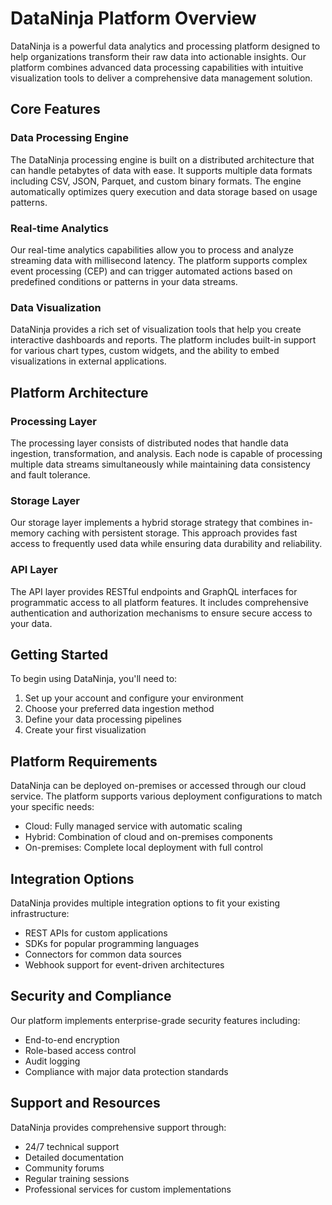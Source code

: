 # DataNinja Platform Overview

DataNinja is a powerful data analytics and processing platform designed to help organizations transform their raw data into actionable insights. Our platform combines advanced data processing capabilities with intuitive visualization tools to deliver a comprehensive data management solution.

## Core Features

### Data Processing Engine
The DataNinja processing engine is built on a distributed architecture that can handle petabytes of data with ease. It supports multiple data formats including CSV, JSON, Parquet, and custom binary formats. The engine automatically optimizes query execution and data storage based on usage patterns.

### Real-time Analytics
Our real-time analytics capabilities allow you to process and analyze streaming data with millisecond latency. The platform supports complex event processing (CEP) and can trigger automated actions based on predefined conditions or patterns in your data streams.

### Data Visualization
DataNinja provides a rich set of visualization tools that help you create interactive dashboards and reports. The platform includes built-in support for various chart types, custom widgets, and the ability to embed visualizations in external applications.

## Platform Architecture

### Processing Layer
The processing layer consists of distributed nodes that handle data ingestion, transformation, and analysis. Each node is capable of processing multiple data streams simultaneously while maintaining data consistency and fault tolerance.

### Storage Layer
Our storage layer implements a hybrid storage strategy that combines in-memory caching with persistent storage. This approach provides fast access to frequently used data while ensuring data durability and reliability.

### API Layer
The API layer provides RESTful endpoints and GraphQL interfaces for programmatic access to all platform features. It includes comprehensive authentication and authorization mechanisms to ensure secure access to your data.

## Getting Started

To begin using DataNinja, you'll need to:
1. Set up your account and configure your environment
2. Choose your preferred data ingestion method
3. Define your data processing pipelines
4. Create your first visualization

## Platform Requirements

DataNinja can be deployed on-premises or accessed through our cloud service. The platform supports various deployment configurations to match your specific needs:

- Cloud: Fully managed service with automatic scaling
- Hybrid: Combination of cloud and on-premises components
- On-premises: Complete local deployment with full control

## Integration Options

DataNinja provides multiple integration options to fit your existing infrastructure:

- REST APIs for custom applications
- SDKs for popular programming languages
- Connectors for common data sources
- Webhook support for event-driven architectures

## Security and Compliance

Our platform implements enterprise-grade security features including:
- End-to-end encryption
- Role-based access control
- Audit logging
- Compliance with major data protection standards

## Support and Resources

DataNinja provides comprehensive support through:
- 24/7 technical support
- Detailed documentation
- Community forums
- Regular training sessions
- Professional services for custom implementations